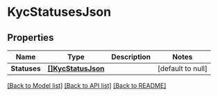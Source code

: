 # KycStatusesJson

## Properties
Name | Type | Description | Notes
------------ | ------------- | ------------- | -------------
**Statuses** | [**[]KycStatusJson**](KycStatusJSON.md) |  | [default to null]

[[Back to Model list]](../README.md#documentation-for-models) [[Back to API list]](../README.md#documentation-for-api-endpoints) [[Back to README]](../README.md)


